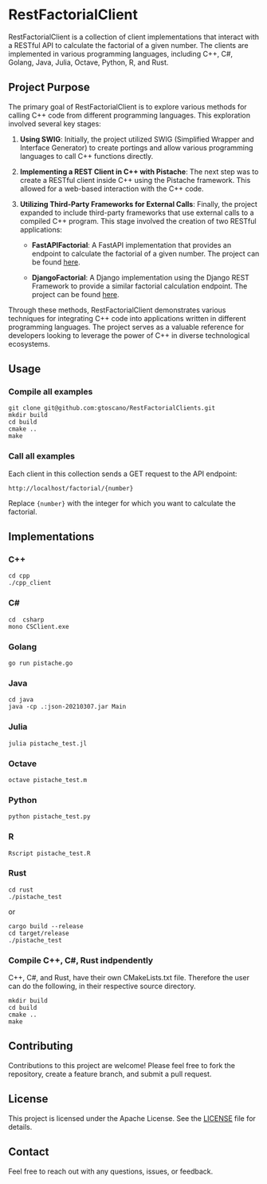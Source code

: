 # RestFactorialClient

RestFactorialClient is a collection of client implementations that interact with a RESTful API to calculate the factorial of a given number. The clients are implemented in various programming languages, including C++, C#, Golang, Java, Julia, Octave, Python, R, and Rust.


## Project Purpose

The primary goal of RestFactorialClient is to explore various methods for calling C++ code from different programming languages. This exploration involved several key stages:

1. **Using SWIG**: Initially, the project utilized SWIG (Simplified Wrapper and Interface Generator) to create portings and allow various programming languages to call C++ functions directly.

2. **Implementing a REST Client in C++ with Pistache**: The next step was to create a RESTful client inside C++ using the Pistache framework. This allowed for a web-based interaction with the C++ code.

3. **Utilizing Third-Party Frameworks for External Calls**: Finally, the project expanded to include third-party frameworks that use external calls to a compiled C++ program. This stage involved the creation of two RESTful applications:

   - **FastAPIFactorial**: A FastAPI implementation that provides an endpoint to calculate the factorial of a given number. The project can be found [here](https://github.com/gtoscano/FastAPIFactorial).

   - **DjangoFactorial**: A Django implementation using the Django REST Framework to provide a similar factorial calculation endpoint. The project can be found [here](https://github.com/gtoscano/DjangoFactorial).

Through these methods, RestFactorialClient demonstrates various techniques for integrating C++ code into applications written in different programming languages. The project serves as a valuable reference for developers looking to leverage the power of C++ in diverse technological ecosystems.


## Usage
### Compile all examples
```
git clone git@github.com:gtoscano/RestFactorialClients.git
mkdir build
cd build
cmake ..
make
```

### Call all examples

Each client in this collection sends a GET request to the API endpoint:

```
http://localhost/factorial/{number}
```

Replace `{number}` with the integer for which you want to calculate the factorial.

## Implementations

### C++

```
cd cpp
./cpp_client

```

### C#

```
cd  csharp
mono CSClient.exe

```


### Golang
```
go run pistache.go
```


### Java
```
cd java
java -cp .:json-20210307.jar Main
```

### Julia
```
julia pistache_test.jl
```


### Octave

```
octave pistache_test.m
```

### Python

```
python pistache_test.py
```
### R

```
Rscript pistache_test.R
```

### Rust
```
cd rust
./pistache_test
```
or 
```
cargo build --release
cd target/release
./pistache_test

```

### Compile C++, C#, Rust indpendently
C++, C#, and Rust, have their own CMakeLists.txt file. Therefore the user can do the following, in their respective source directory.

```
mkdir build
cd build
cmake ..
make
```


## Contributing

Contributions to this project are welcome! Please feel free to fork the repository, create a feature branch, and submit a pull request.

## License

This project is licensed under the Apache License. See the [LICENSE](LICENSE) file for details.

## Contact

Feel free to reach out with any questions, issues, or feedback.

